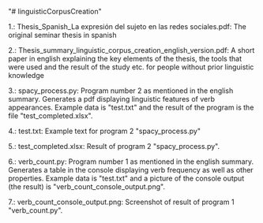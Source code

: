 "# linguisticCorpusCreation" 

1.: Thesis_Spanish_La expresión del sujeto en las redes sociales.pdf:
    The original seminar thesis in spanish

2.: Thesis_summary_linguistic_corpus_creation_english_version.pdf:
    A short paper in english explaining the key elements of the thesis, the tools that were used and the result of the study etc. for people without prior linguistic     knowledge 

3.: spacy_process.py:
    Program number 2 as mentioned in the english summary. Generates a pdf displaying linguistic features of verb appearances. Example data is "test.txt" and the result of the program is the file "test_completed.xlsx".

4.: test.txt:
    Example text for program 2 "spacy_process.py"

5.: test_completed.xlsx: 
    Result of program 2 "spacy_process.py".

6.: verb_count.py:
    Program number 1 as mentioned in the english summary. Generates a table in the console displaying verb frequency as well as other properties. Example data is "test.txt" and a picture of the console output (the result) is "verb_count_console_output.png".

7.: verb_count_console_output.png:
    Screenshot of result of program 1 "verb_count.py".
